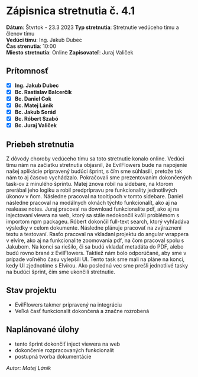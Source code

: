 # Zápisnica stretnutia č. 4.1

**Dátum**: Štvrtok - 23.3 2023
**Typ stretnutia**: Stretnutie vedúceho tímu a členov tímu  
**Vedúci tímu**: Ing. Jakub Dubec  
**Čas strenutia**: 10:00  
**Miesto stretnutia**: Online
**Zapisovateľ**: Juraj Valiček

## Prítomnosť

- [x] **Ing. Jakub Dubec**
- [x] **Bc. Rastislav Balcerčík**
- [x] **Bc. Daniel Cok**
- [x] **Bc. Matej Lánik**
- [x] **Bc. Jakub Sorád**
- [x] **Bc. Róbert Szabó**
- [x] **Bc. Juraj Valiček**

## Priebeh stretnutia

Z dôvody choroby vedúceho tímu sa toto stretnutie konalo online.
Vedúci tímu nám na začiatku stretnutia objasnil, že EvilFlowers bude na napojenie našej aplikácie pripravený budúci šprint, s čím sme súhlasili, pretože tak nám to aj časovo vychádzalo.
Pokračovali sme prezentovaním dokončených task-ov z minulého šprintu. Matej znova robil na sidebare, na ktorom prerábal jeho logiku a robil predprípravu pre funkcionality jednotlivých úkonov v ňom. Následne pracoval na tooltipoch v tomto sidebare. Daniel následne pracoval na modálnych oknách týchto funkcionalít, ako aj na realease notes. Juraj pracoval na download funkcionalite pdf, ako aj na injectovaní viewra na web, ktorý sa stále nedokončil kvôli problémom s importom npm packageu. Róbert dokončil full-text search, ktorý vyhľadáva výsledky v celom dokumente. Následne plánuje pracovať na zvýraznení textu a testovaní. Rasťo pracoval na vkladaní projektu do angular wrappera v elvíre, ako aj na funkcionalite zoomovania pdf, na čom pracoval spolu s Jakubom.
Na konci sa riešilo, či sa budú vkladať metadáta do PDF, alebo budú rovno brané z EvilFlowers.
Taktiež nám bolo odporúčané, aby sme v prípade voľného času vylepšili UI. Tento task sme mali na pláne na konci, kedy UI zjednotíme s Elvírou.
Ako poslednú vec sme prešli jednotlivé tasky na budúci šprint, čím sme ukončili stretnutie.

## Stav projektu

- EvilFlowers takmer pripravený na integráciu
- Veľká časť funkcionalít dokončená a značne rozrobená

## Naplánované úlohy

- tento šprint dokončiť inject viewera na web
- dokončenie rozpracovaných funkcionalít
- postupná tvorba dokumentácie

_Autor: Matej Lánik_
